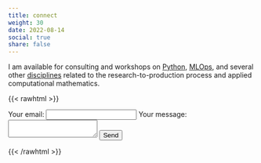 ```yaml
---
title: connect
weight: 30
date: 2022-08-14
social: true
share: false
---
```



I am available for consulting and workshops on [Python](https://mindthemath.com/python), [MLOps](), and several other [disciplines]() related to the research-to-production process and applied computational mathematics.


{{< rawhtml >}}
<form
  action="https://formspree.io/f/mpilosov@gmail.com"
  method="POST"
>
  <label>
    Your email:
    <input type="email" name="email">
  </label>
  <label>
    Your message:
    <textarea name="message"></textarea>
  </label>
  <!-- your other form fields go here -->
  <button type="submit">Send</button>
</form>
{{< /rawhtml >}}
